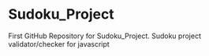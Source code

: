 # Sudoku_Project
First GitHub Repository for Sudoku_Project. Sudoku project validator/checker for javascript
